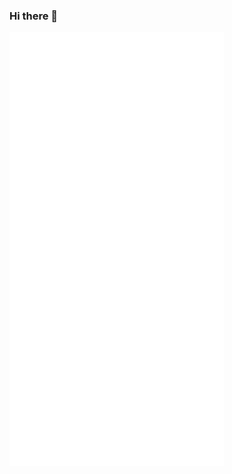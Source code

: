 ### Hi there 👋

<div>
  <img src="https://github.com/leonardogonfiantini/leonardogonfiantini/blob/main/metrics1.svg" width="68%" />
</div>

